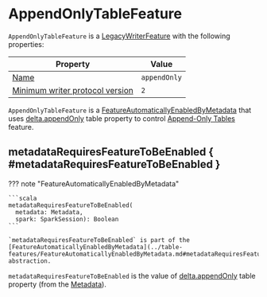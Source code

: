 # AppendOnlyTableFeature

`AppendOnlyTableFeature` is a [LegacyWriterFeature](../table-features/LegacyWriterFeature.md) with the following properties:

Property | Value
---------|------
 [Name](../table-features/LegacyWriterFeature.md#name) | `appendOnly`
 [Minimum writer protocol version](../table-features/LegacyWriterFeature.md#minWriterVersion) | `2`

`AppendOnlyTableFeature` is a [FeatureAutomaticallyEnabledByMetadata](../table-features/FeatureAutomaticallyEnabledByMetadata.md) that uses [delta.appendOnly](../table-properties/DeltaConfigs.md#appendOnly) table property to control [Append-Only Tables](index.md) feature.

## metadataRequiresFeatureToBeEnabled { #metadataRequiresFeatureToBeEnabled }

??? note "FeatureAutomaticallyEnabledByMetadata"

    ```scala
    metadataRequiresFeatureToBeEnabled(
      metadata: Metadata,
      spark: SparkSession): Boolean
    ```

    `metadataRequiresFeatureToBeEnabled` is part of the [FeatureAutomaticallyEnabledByMetadata](../table-features/FeatureAutomaticallyEnabledByMetadata.md#metadataRequiresFeatureToBeEnabled) abstraction.

`metadataRequiresFeatureToBeEnabled` is the value of [delta.appendOnly](../table-properties/DeltaConfigs.md#IS_APPEND_ONLY) table property (from the [Metadata](../table-properties/DeltaConfig.md#fromMetaData)).
